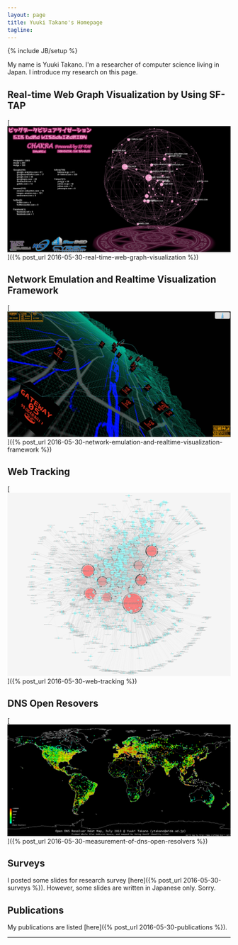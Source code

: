 ```yaml
---
layout: page
title: Yuuki Takano's Homepage
tagline: 
---
```

{% include JB/setup %}

My name is Yuuki Takano.
I'm a researcher of computer science living in Japan.
I introduce my research on this page.

## Real-time Web Graph Visualization by Using SF-TAP

[![chakra](/assets/chakra.png "CHAKRA: Big Data Visualization System")]({% post_url 2016-05-30-real-time-web-graph-visualization  %})

## Network Emulation and Realtime Visualization Framework

[![nervf](/assets/4K_NERVF.jpg "NERVF")]({% post_url 2016-05-30-network-emulation-and-realtime-visualization-framework %})

## Web Tracking

[![webtracking](/assets/wide1309_top5.png "Visualization of Web Tracking")]({% post_url 2016-05-30-web-tracking %})

## DNS Open Resovers

[![webtracking](/assets/open_dns_resolver_heatmap_201307.png "Visualization of DNS Open Resolvers")]({% post_url 2016-05-30-measurement-of-dns-open-resolvers %})

## Surveys

I posted some slides for research survey [here]({% post_url 2016-05-30-surveys %}).
However, some slides are written in Japanese only.
Sorry.

## Publications

My publications are listed [here]({% post_url 2016-05-30-publications %}).

---
